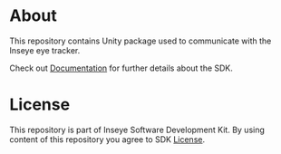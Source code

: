 ﻿# About

This repository contains Unity package used to communicate with the Inseye eye tracker.

Check out [Documentation](./Documentation~/index.md) for further details about the SDK.

# License

This repository is part of Inseye Software Development Kit.
By using content of this repository you agree to SDK [License](./UnityPackage/LICENSE).